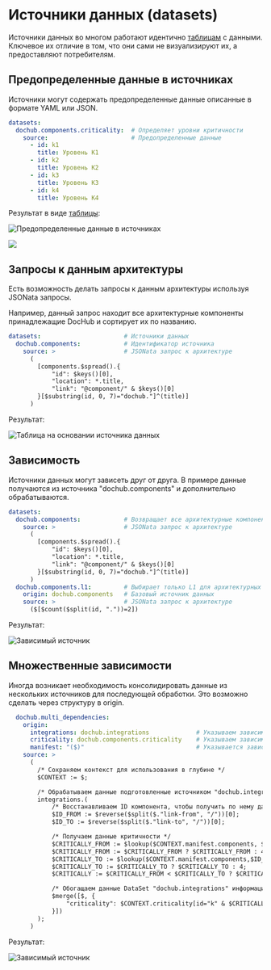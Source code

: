 # Источники данных (datasets)

Источники данных во многом работают идентично [таблицам](/docs/dochub.tables) с данными. 
Ключевое их отличие в том, что они сами не визуализируют их, а предоставляют потребителям.

## Предопределенные данные в источниках

Источники могут содержать предопределенные данные описанные в формате YAML или JSON.

```yaml
datasets:                       
  dochub.components.criticality:  # Определяет уровни критичности
    source:                       # Предопределенные данные
      - id: k1
        title: Уровень K1
      - id: k2
        title: Уровень K2
      - id: k3
        title: Уровень K3
      - id: k4
        title: Уровень K4
```

Результат в виде [таблицы](/docs/dochub.tables):

![Предопределенные данные в источниках](@document/dochub.dataset.preset)

![](@anchor/query-to-data-arch)
## Запросы к данным архитектуры

Есть возможность делать запросы к данным архитектуры используя JSONata запросы.

Например, данный запрос находит все архитектурные компоненты принадлежащие DocHub и сортирует их по названию.

```yaml
datasets:                       # Источники данных
  dochub.components:            # Идентификатор источника
    source: >                   # JSONata запрос к архитектуре
      (
        [components.$spread().{
            "id": $keys()[0],
            "location": *.title,
            "link": "@component/" & $keys()[0]
        }[$substring(id, 0, 7)="dochub."]^(title)]
      )
```

Результат:

![Таблица на основании источника данных](@document/dochub.table.dataset)

## Зависимость

Источники данных могут зависеть друг от друга. В примере данные получаются из источника "dochub.components" 
и дополнительно обрабатываются.

```yaml
datasets:                       
  dochub.components:            # Возвращает все архитектурные компоненты DocHub
    source: >                   # JSONata запрос к архитектуре
      (
        [components.$spread().{
            "id": $keys()[0],
            "location": *.title,
            "link": "@component/" & $keys()[0]
        }[$substring(id, 0, 7)="dochub."]^(title)]
      )
  dochub.components.l1:         # Выбирает только L1 для архитектурных компонентов DocHub
    origin: dochub.components   # Базовый источник данных
    source: >                   # JSONata запрос к архитектуре
      ($[$count($split(id, "."))=2])
```

Результат:

![Зависимый источник](@document/dochub.dataset.li)

## Множественные зависимости

Иногда возникает необходимость консолидировать данные из нескольких источников для последующей обработки.
Это возможно сделать через структуру в origin.

```yaml
  dochub.multi_dependencies:
    origin:
      integrations: dochub.integrations             # Указываем зависимость от источника "dochub.integrations"
      criticality: dochub.components.criticality    # Указываем зависимость от источника "dochub.components.criticality"
      manifest: "($)"                               # Указывается зависимость от результата запроса JSONata - "($)"
    source: >
      (
        /* Сохраняем контекст для использования в глубине */
        $CONTEXT := $;

        /* Обрабатываем данные подготовленные источником "dochub.integrations" */
        integrations.(
            /* Восстанавливаем ID компонента, чтобы получить по нему данные */
            $ID_FROM := $reverse($split($."link-from", "/"))[0];
            $ID_TO := $reverse($split($."link-to", "/"))[0];

            /* Получаем данные критичности */
            $CRITICALLY_FROM := $lookup($CONTEXT.manifest.components, $ID_FROM).criticality;
            $CRITICALLY_FROM := $CRITICALLY_FROM ? $CRITICALLY_FROM : 4;
            $CRITICALLY_TO := $lookup($CONTEXT.manifest.components,$ID_TO).criticality;
            $CRITICALLY_TO := $CRITICALLY_TO ? $CRITICALLY_TO : 4;
            $CRITICALLY := $CRITICALLY_FROM < $CRITICALLY_TO ? $CRITICALLY_FROM : $CRITICALLY_TO;

            /* Обогащаем данные DataSet "dochub.integrations" информацией о критичности связи */
            $merge([$, {
                "criticality": $CONTEXT.criticality[id="k" & $CRITICALLY].title
            }])
        );
      )
```

Результат:

![Зависимый источник](@document/dochub.table.multi_dependencies)



